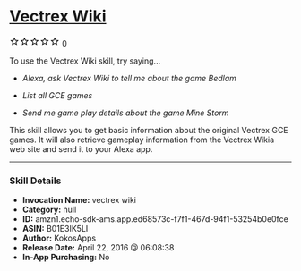 # [Vectrex Wiki](http://alexa.amazon.com/#skills/amzn1.echo-sdk-ams.app.ed68573c-f7f1-467d-94f1-53254b0e0fce)
![0 stars](../../images/ic_star_border_black_18dp_1x.png)![0 stars](../../images/ic_star_border_black_18dp_1x.png)![0 stars](../../images/ic_star_border_black_18dp_1x.png)![0 stars](../../images/ic_star_border_black_18dp_1x.png)![0 stars](../../images/ic_star_border_black_18dp_1x.png) 0

To use the Vectrex Wiki skill, try saying...

* *Alexa, ask Vectrex Wiki to tell me about the game Bedlam*

* *List all GCE games*

* *Send me game play details about the game Mine Storm*

This skill allows you to get basic information about the original Vectrex GCE games.
It will also retrieve gameplay information from the Vectrex Wikia web site and send it to your Alexa app.

***

### Skill Details

* **Invocation Name:** vectrex wiki
* **Category:** null
* **ID:** amzn1.echo-sdk-ams.app.ed68573c-f7f1-467d-94f1-53254b0e0fce
* **ASIN:** B01E3IK5LI
* **Author:** KokosApps
* **Release Date:** April 22, 2016 @ 06:08:38
* **In-App Purchasing:** No
